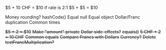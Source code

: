 $5 + 10 CHF = $10 if rate is 2:1
$5 + $5 = $10

Money rounding?
hashCode()
Equal null
Equal object
Dollar/Franc duplication
Common times

~~$5 * 2 = $10~~
~~Make "amount" private~~
~~Dollar side-effects?~~
~~equals()~~
~~5 CHF * 2 = 10 CHF~~
~~Common equals~~
~~Compare Francs with Dollars~~
~~Currency?~~
~~Delete testFrancMultiplication?~~
